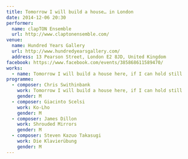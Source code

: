 ```yaml
---
title: Tomorrow I will build a house… in London
date: 2014-12-06 20:30
performer:
  name: clapTON Ensemble
  url: http://www.claptonensemble.com/
venue:
  name: Hundred Years Gallery
  url: http://www.hundredyearsgallery.com/
  address: 13 Pearson Street, London E2 8JD, United Kingdom
facebook: https://www.facebook.com/events/385868611589470/
works:
  - name: Tomorrow I will build a house here, if I can hold still
programme:
  - composer: Chris Swithinbank
    work: Tomorrow I will build a house here, if I can hold still
    gender: M
  - composer: Giacinto Scelsi
    work: Ko-Lho
    gender: M
  - composer: James Dillon
    work: Shrouded Mirrors
    gender: M
  - composer: Steven Kazuo Takasugi
    work: Die Klavierübung
    gender: M
---
```

